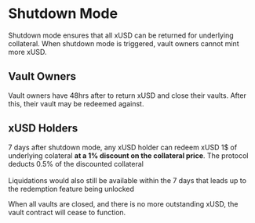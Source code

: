 # Shutdown Mode

Shutdown mode ensures that all xUSD can be returned for underlying collateral. When shutdown mode is triggered, vault owners cannot mint more xUSD.&#x20;

## Vault Owners

Vault owners have 48hrs after to return xUSD and close their vaults. After this, their vault may be redeemed against.

## xUSD Holders

7 days after shutdown mode, any xUSD holder can redeem xUSD  1$ of underlying colateral **at a 1% discount on the collateral price**. The protocol deducts 0.5% of the discounted collateral\
\
Liquidations would also still be available within the 7 days that leads up to the redemption feature being unlocked

When all vaults are closed, and there is no more outstanding xUSD, the vault contract will cease to function.
